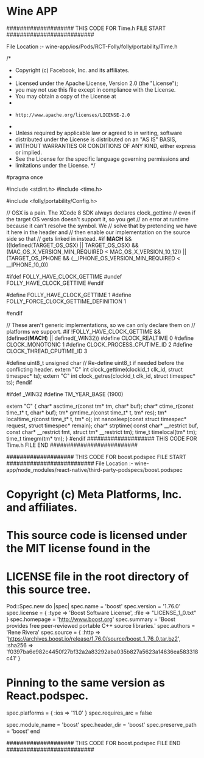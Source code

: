 # Wine APP


#################### THIS CODE FOR Time.h FILE  START ##########################
 
 File Location  :- wine-app/ios/Pods/RCT-Folly/folly/portability/Time.h

/*
 * Copyright (c) Facebook, Inc. and its affiliates.
 *
 * Licensed under the Apache License, Version 2.0 (the "License");
 * you may not use this file except in compliance with the License.
 * You may obtain a copy of the License at
 *
 *     http://www.apache.org/licenses/LICENSE-2.0
 *
 * Unless required by applicable law or agreed to in writing, software
 * distributed under the License is distributed on an "AS IS" BASIS,
 * WITHOUT WARRANTIES OR CONDITIONS OF ANY KIND, either express or implied.
 * See the License for the specific language governing permissions and
 * limitations under the License.
 */

#pragma once

#include <stdint.h>
#include <time.h>

#include <folly/portability/Config.h>

// OSX is a pain. The XCode 8 SDK always declares clock_gettime
// even if the target OS version doesn't support it, so you get
// an error at runtime because it can't resolve the symbol. We
// solve that by pretending we have it here in the header and
// then enable our implementation on the source side so that
// gets linked in instead.
#if __MACH__ &&                                                       \
        ((!defined(TARGET_OS_OSX) || TARGET_OS_OSX) &&                \
         (MAC_OS_X_VERSION_MIN_REQUIRED < MAC_OS_X_VERSION_10_12)) || \
    (TARGET_OS_IPHONE && (__IPHONE_OS_VERSION_MIN_REQUIRED < __IPHONE_10_0))

#ifdef FOLLY_HAVE_CLOCK_GETTIME
#undef FOLLY_HAVE_CLOCK_GETTIME
#endif

#define FOLLY_HAVE_CLOCK_GETTIME 1
#define FOLLY_FORCE_CLOCK_GETTIME_DEFINITION 1

#endif

// These aren't generic implementations, so we can only declare them on
// platforms we support.
#if !FOLLY_HAVE_CLOCK_GETTIME && (defined(__MACH__) || defined(_WIN32))
#define CLOCK_REALTIME 0
#define CLOCK_MONOTONIC 1
#define CLOCK_PROCESS_CPUTIME_ID 2
#define CLOCK_THREAD_CPUTIME_ID 3

#define uint8_t unsigned char  // Re-define uint8_t if needed before the conflicting header.
extern "C" int clock_gettime(clockid_t clk_id, struct timespec* ts);
extern "C" int clock_getres(clockid_t clk_id, struct timespec* ts);
#endif

#ifdef _WIN32
#define TM_YEAR_BASE (1900)

extern "C" {
char* asctime_r(const tm* tm, char* buf);
char* ctime_r(const time_t* t, char* buf);
tm* gmtime_r(const time_t* t, tm* res);
tm* localtime_r(const time_t* t, tm* o);
int nanosleep(const struct timespec* request, struct timespec* remain);
char* strptime(
    const char* __restrict buf,
    const char* __restrict fmt,
    struct tm* __restrict tm);
time_t timelocal(tm* tm);
time_t timegm(tm* tm);
}
#endif
#################### THIS CODE FOR Time.h FILE  END ##########################



#################### THIS CODE FOR boost.podspec FILE START ##########################
File Location  :- wine-app/node_modules/react-native/third-party-podspecs/boost.podspec

# Copyright (c) Meta Platforms, Inc. and affiliates.
#
# This source code is licensed under the MIT license found in the
# LICENSE file in the root directory of this source tree.

Pod::Spec.new do |spec|
  spec.name = 'boost'
  spec.version = '1.76.0'
  spec.license = { :type => 'Boost Software License', :file => "LICENSE_1_0.txt" }
  spec.homepage = 'http://www.boost.org'
  spec.summary = 'Boost provides free peer-reviewed portable C++ source libraries.'
  spec.authors = 'Rene Rivera'
  spec.source = { :http => 'https://archives.boost.io/release/1.76.0/source/boost_1_76_0.tar.bz2',
                  :sha256 => 'f0397ba6e982c4450f27bf32a2a83292aba035b827a5623a14636ea583318c41' }

  # Pinning to the same version as React.podspec.
  spec.platforms = { :ios => '11.0' }
  spec.requires_arc = false

  spec.module_name = 'boost'
  spec.header_dir = 'boost'
  spec.preserve_path = 'boost'
end

#################### THIS CODE FOR boost.podspec FILE END ##########################